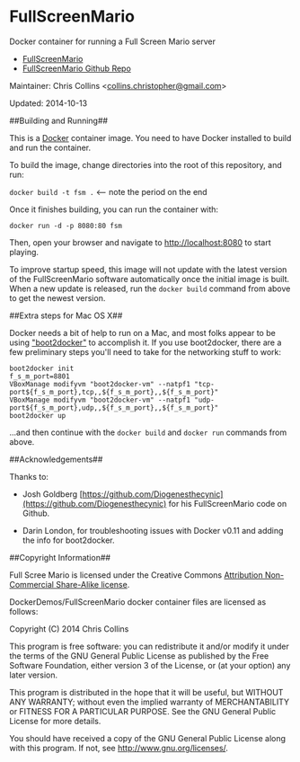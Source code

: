 FullScreenMario
===============

Docker container for running a Full Screen Mario server

* [FullScreenMario](http://www.fullscreenmario.com/)
* [FullScreenMario Github Repo](https://github.com/Diogenesthecynic/FullScreenMario)

Maintainer: Chris Collins \<collins.christopher@gmail.com\>

Updated: 2014-10-13

##Building and Running##

This is a [Docker](http://docker.io) container image.  You need to have Docker installed to build and run the container.

To build the image, change directories into the root of this repository, and run:

`docker build -t fsm .`  <-- note the period on the end

Once it finishes building, you can run the container with:

`docker run -d -p 8080:80 fsm`

Then, open your browser and navigate to [http://localhost:8080](http://localhost:8080) to start playing.

To improve startup speed, this image will not update with the latest version of the FullScreenMario software automatically once the initial image is built.  When a new update is released, run the `docker build` command from above to get the newest version.

##Extra steps for Mac OS X##

Docker needs a bit of help to run on a Mac, and most folks appear to be using ["boot2docker"](http://boot2docker.io/) to accomplish it.  If you use boot2docker, there are a few preliminary steps you'll need to take for the networking stuff to work:

    boot2docker init
    f_s_m_port=8801
    VBoxManage modifyvm "boot2docker-vm" --natpf1 "tcp-port${f_s_m_port},tcp,,${f_s_m_port},,${f_s_m_port}"
    VBoxManage modifyvm "boot2docker-vm" --natpf1 "udp-port${f_s_m_port},udp,,${f_s_m_port},,${f_s_m_port}"
    boot2docker up

...and then continue with the `docker build` and `docker run` commands from above.

##Acknowledgements##

Thanks to:

* Josh Goldberg [https://github.com/Diogenesthecynic](https://github.com/Diogenesthecynic) for his FullScreenMario code on Github.

* Darin London, for troubleshooting issues with Docker v0.11 and adding the info for boot2docker.

##Copyright Information##

Full Scree Mario is licensed under the Creative Commons [Attribution Non-Commercial Share-Alike license](http://creativecommons.org/licenses/by-nc-sa/3.0/).  

DockerDemos/FullScreenMario docker container files are licensed as follows:

Copyright (C) 2014 Chris Collins

This program is free software: you can redistribute it and/or modify it under the terms of the GNU General Public License as published by the Free Software Foundation, either version 3 of the License, or (at your option) any later version.

This program is distributed in the hope that it will be useful, but WITHOUT ANY WARRANTY; without even the implied warranty of MERCHANTABILITY or FITNESS FOR A PARTICULAR PURPOSE. See the GNU General Public License for more details.

You should have received a copy of the GNU General Public License along with this program. If not, see http://www.gnu.org/licenses/.
